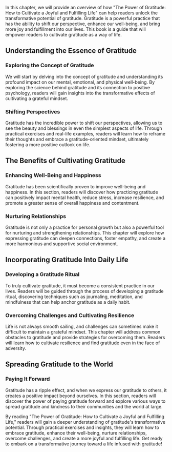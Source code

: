 
In this chapter, we will provide an overview of how "The Power of Gratitude: How to Cultivate a Joyful and Fulfilling Life" can help readers unlock the transformative potential of gratitude. Gratitude is a powerful practice that has the ability to shift our perspective, enhance our well-being, and bring more joy and fulfillment into our lives. This book is a guide that will empower readers to cultivate gratitude as a way of life.

Understanding the Essence of Gratitude
--------------------------------------

### Exploring the Concept of Gratitude

We will start by delving into the concept of gratitude and understanding its profound impact on our mental, emotional, and physical well-being. By exploring the science behind gratitude and its connection to positive psychology, readers will gain insights into the transformative effects of cultivating a grateful mindset.

### Shifting Perspectives

Gratitude has the incredible power to shift our perspectives, allowing us to see the beauty and blessings in even the simplest aspects of life. Through practical exercises and real-life examples, readers will learn how to reframe their thoughts and embrace a gratitude-oriented mindset, ultimately fostering a more positive outlook on life.

The Benefits of Cultivating Gratitude
-------------------------------------

### Enhancing Well-Being and Happiness

Gratitude has been scientifically proven to improve well-being and happiness. In this section, readers will discover how practicing gratitude can positively impact mental health, reduce stress, increase resilience, and promote a greater sense of overall happiness and contentment.

### Nurturing Relationships

Gratitude is not only a practice for personal growth but also a powerful tool for nurturing and strengthening relationships. This chapter will explore how expressing gratitude can deepen connections, foster empathy, and create a more harmonious and supportive social environment.

Incorporating Gratitude Into Daily Life
---------------------------------------

### Developing a Gratitude Ritual

To truly cultivate gratitude, it must become a consistent practice in our lives. Readers will be guided through the process of developing a gratitude ritual, discovering techniques such as journaling, meditation, and mindfulness that can help anchor gratitude as a daily habit.

### Overcoming Challenges and Cultivating Resilience

Life is not always smooth sailing, and challenges can sometimes make it difficult to maintain a grateful mindset. This chapter will address common obstacles to gratitude and provide strategies for overcoming them. Readers will learn how to cultivate resilience and find gratitude even in the face of adversity.

Spreading Gratitude to the World
--------------------------------

### Paying It Forward

Gratitude has a ripple effect, and when we express our gratitude to others, it creates a positive impact beyond ourselves. In this section, readers will discover the power of paying gratitude forward and explore various ways to spread gratitude and kindness to their communities and the world at large.

By reading "The Power of Gratitude: How to Cultivate a Joyful and Fulfilling Life," readers will gain a deeper understanding of gratitude's transformative potential. Through practical exercises and insights, they will learn how to embrace gratitude, enhance their well-being, nurture relationships, overcome challenges, and create a more joyful and fulfilling life. Get ready to embark on a transformative journey toward a life infused with gratitude!
